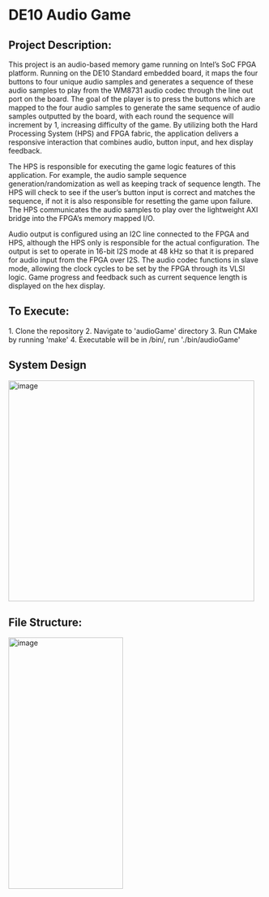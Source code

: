 <h1>DE10 Audio Game</h1>
<h2>Project Description:</h2>
This project is an audio-based memory game running on Intel’s SoC FPGA platform. Running on the DE10 Standard embedded board, it maps the four buttons to four unique audio samples and generates a sequence of these audio samples to play from the WM8731 audio codec through the line out port on the board. The goal of the player is to press the buttons which are mapped to the four audio samples to generate the same sequence of audio samples outputted by the board, with each round the sequence will increment by 1, increasing difficulty of the game. By utilizing both the Hard Processing System (HPS) and FPGA fabric, the application delivers a responsive interaction that combines audio, button input, and hex display feedback. 

The HPS is responsible for executing the game logic features of this application. For example, the audio sample sequence generation/randomization as well as keeping track of sequence length. The HPS will check to see if the user’s button input is correct and matches the sequence, if not it is also responsible for resetting the game upon failure. The HPS communicates the audio samples to play over the lightweight AXI bridge into the FPGA’s memory mapped I/O. 

Audio output is configured using an I2C line connected to the FPGA and HPS, although the HPS only is responsible for the actual configuration. The output is set to operate in 16-bit I2S mode at 48 kHz so that it is prepared for audio input from the FPGA over I2S. The audio codec functions in slave mode, allowing the clock cycles to be set by the FPGA through its VLSI logic. Game progress and feedback such as current sequence length is displayed on the hex display. 

<h2>To Execute:</h2>
1. Clone the repository
2. Navigate to 'audioGame' directory
3. Run CMake by running 'make'
4. Executable will be in /bin/, run './bin/audioGame'

<h2>System Design</h2>
<img width="485" height="435" alt="image" src="https://github.com/user-attachments/assets/b387ebf9-22d4-4af1-9e2c-38ee7cc6d220" />

<h2>File Structure:</h2>
<img width="226" height="495" alt="image" src="https://github.com/user-attachments/assets/57fe921f-23b9-479e-8c31-b4a336412bdd" />
